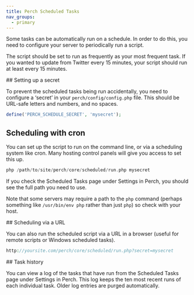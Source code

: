 ```yaml
---
title: Perch Scheduled Tasks
nav_groups:
  - primary
---
```


Some tasks can be automatically run on a schedule. In order to do this, you need to configure your server to periodically run a script.

The script should be set to run as frequently as your most frequent task. If you wanted to update from Twitter every 15 minutes, your script should run at least every 15 minutes.

## Setting up a secret

To prevent the scheduled tasks being run accidentally, you need to configure a ‘secret’ in your `perch/config/config.php` file. This should be URL-safe letters and numbers, and no spaces.

```php
define('PERCH_SCHEDULE_SECRET', 'mysecret');
```

## Scheduling with cron

You can set up the script to run on the command line, or via a scheduling system like cron. Many hosting control panels will give you access to set this up.

```php
php /path/to/site/perch/core/scheduled/run.php mysecret
```

If you check the Scheduled Tasks page under Settings in Perch, you should see the full path you need to use.

Note that some servers may require a path to the `php` command (perhaps something like `/usr/bin/env php` rather than just `php`) so check with your host.

## Scheduling via a URL

You can also run the scheduled script via a URL in a browser (useful for remote scripts or Windows scheduled tasks).

```php
http://yoursite.com/perch/core/scheduled/run.php?secret=mysecret
```

## Task history

You can view a log of the tasks that have run from the Scheduled Tasks page under Settings in Perch. This log keeps the ten most recent runs of each individual task. Older log entries are purged automatically.
